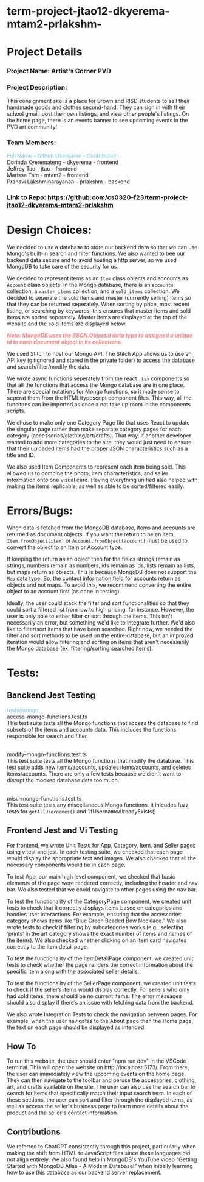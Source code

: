 # term-project-jtao12-dkyerema-mtam2-prlakshm-

# Project Details

### Project Name: Artist's Corner PVD

### Project Description:

This consignment site is a place for Brown and RISD students to sell their handmade goods and clothes second-hand. They can sign in with their school gmail, post their own listings, and view other people's listings. On the home page, there is an events banner to see upcoming events in the PVD art community!

### Team Members:

<span style="color:#75BFEC;">Full Name - Github Username - Contribution</span>
<br>Dorinda Kyeremateng - dkyerema - frontend
<br>Jeffrey Tao - jtao - frontend
<br>Marissa Tam - mtam2 - frontend
<br>Pranavi Lakshminarayanan - prlakshm - backend

### Link to Repo: https://github.com/cs0320-f23/term-project-jtao12-dkyerema-mtam2-prlakshm

# Design Choices:

We decided to use a database to store our backend data so that we can use Mongo's built-in search and filter functions. We also wanted to bee our backend data secure and to avoid hosting a http server, so we used MongoDB to take care of the security for us.

We decided to represent items as an `Item` class objects and accounts as `Account` class objects. In the Mongo database, there is an `accounts` collection, a `master_items` collection, and a `sold_items` collection. We decided to seperate the sold items and master (currently selling) items so that they can be returned seperately. When sorting by price, most recent listing, or searching by keywords, this ensures that master items and sold items are sorted seperately. Master items are displayed at the top of the website and the sold items are displayed below.

<span style="color:#FE8181;">**_Note: MongoDB uses the BSON.ObjectId data type to assigned a unique id to each document object in its collections._**

We used Stitch to host our Mongo API. The Stitch App allows us to use an API key (gitignored and stored in the private folder) to access the database and search/filter/modify the data.

We wrote async functions seperately from the react `.tsx` components so that all the functions that access the Mongo database are in one place. There are special notations for Mongo functions, so it made sense to seperat them from the HTML/typescript component files. This way, all the funcitons can be imported as once a not take up room in the components scripts.

We chose to make only one Category Page file that uses React to update the singular page rather than make separate category pages for each category (accessories/clothing/art/crafts). That way, if another developer wanted to add more categories to the site, they would just need to ensure that their uploaded items had the proper JSON characteristics such as a title and ID.

We also used Item Components to represent each item being sold. This allowed us to combine the photo, item characteristics, and seller information onto one visual card. Having everything unified also helped with making the items replicable, as well as able to be sorted/filtered easily.

# Errors/Bugs:

When data is fetched from the MongoDB database, items and accounts are returned as document objects. If you want the return to be an item, `Item.fromObject(item)` or `Account.fromObject(account)` must be used to convert the object to an Item or Account type.

If keeping the return as an object then for the fields strings remain as strings, numbers remain as numbers, ids remain as ids, lists remain as lists, but maps return as objects. This is because MongoDB does not support the `Map` data type. So, the contact information field for accounts return as objects and not maps. To avoid this, we recommend converting the entire object to an account first (as done in testing).

Ideally, the user could stack the filter and sort functionalities so that they could sort a filtered list from low to high pricing, for instance. However, the user is only able to either filter or sort through the items. This isn't necessarily an error, but something we'd like to integrate further. We'd also like to filter/sort items that have been searched. Right now, we needed the filter and sort methods to be used on the entire database, but an improved iteration would allow filtering and sorting on items that aren't necessarily the Mongo database (ex. filtering/sorting searched items).
# Tests:

## Banckend Jest Testing

<span style="color:#75BFEC;">tests/mongo</span>
<br>access-mongo-functions.test.ts
<br>This test suite tests all the Mongo functions that access the database to find subsets of the items and accounts data. This includes the functions responsible for search and filter.

<br>modify-mongo-functions.test.ts
<br>This test suite tests all the Mongo functions that modify the database. This test suite adds new items/accounts, updates items/accounts, and deletes items/accounts. There are only a few tests because we didn't want to disrupt the mocked database data too much.

<br>misc-mongo-functions.test.ts
<br>This test suite tests any miscellaneous Mongo functions. It inlcudes fuzz tests for `getAllUsernames()` and `ifUsernameAlreadyExists()

## Frontend Jest and Vi Testing

For frontend, we wrote Unit Tests for App, Category, Item, and Seller pages using vitest and jest. In each testing suite, we checked that each page would display the appropriate text and images. We also checked that all the necessary components would be in each page. 

To test App, our main high level component, we checked that basic elements of the page were rendered correctly, including the header and nav bar. We also tested that we could navigate to other pages using the nav bar.

To test the functionality of the CategoryPage component, we created unit tests to check that it correctly displays items based on categories and handles user interactions. For example, ensuring that the accessories category shows items like “Blue Green Beaded Bow Necklace.” We also wrote tests to check if filtering by subcategories works (e.g., selecting ‘prints’ in the art category shows the exact number of items and names of the items). We also checked whether clicking on an item card navigates correctly to the item detail page.

To test the functionality of the ItemDetailPage component, we created unit tests to check whether the page renders the correct information about the specific item along with the associated seller details. 

To test the functionality of the SellerPage component, we created unit tests to check if the seller’s items would display correctly. For sellers who only had sold items, there should be no current items. The error messages should also display if there’s an issue with fetching data from the backend. 

We also wrote Integration Tests to check the navigation between pages. For example, when the user navigates to the About page then the Home page, the text on each page should be displayed as intended. 


## How To
To run this website, the user should enter "npm run dev" in the VSCode terminal. This will open the website on http://localhost:5173/. From there, the user can immediately view the upcoming events on the home page. They can then navigate to the toolbar and peruse the accessories, clothing, art, and crafts available on the site. The user can also use the search bar to search for items that specifically match their input search term. In each of these sections, the user can sort and filter through the displayed items, as well as access the seller's business page to learn more details about the product and the seller's contact information.

## Contributions
We referred to ChatGPT consistently through this project, particularly when making the shift from HTML to JavaScript files since these languages did not align entirely. We also found help in MongoDB's YouTube video "Getting Started with MongoDB Atlas - A Modern Database!" when initially learning how to use this database as our backend server replacement.

